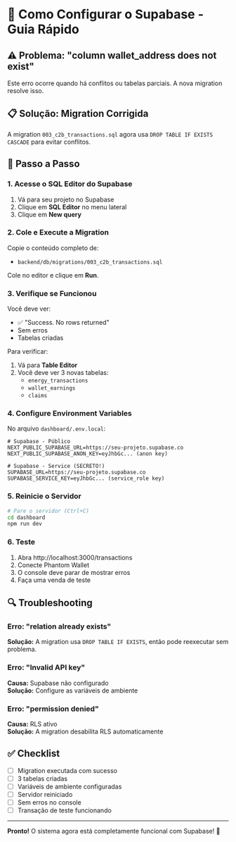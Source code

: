 # 🔧 Como Configurar o Supabase - Guia Rápido

## ⚠️ Problema: "column wallet_address does not exist"

Este erro ocorre quando há conflitos ou tabelas parciais. A nova migration resolve isso.

## 📋 Solução: Migration Corrigida

A migration `003_c2b_transactions.sql` agora usa `DROP TABLE IF EXISTS CASCADE` para evitar conflitos.

## 🚀 Passo a Passo

### 1. Acesse o SQL Editor do Supabase

1. Vá para seu projeto no Supabase
2. Clique em **SQL Editor** no menu lateral
3. Clique em **New query**

### 2. Cole e Execute a Migration

Copie o conteúdo completo de:
- `backend/db/migrations/003_c2b_transactions.sql`

Cole no editor e clique em **Run**.

### 3. Verifique se Funcionou

Você deve ver:
- ✅ "Success. No rows returned"
- Sem erros
- Tabelas criadas

Para verificar:
1. Vá para **Table Editor**
2. Você deve ver 3 novas tabelas:
   - `energy_transactions`
   - `wallet_earnings`
   - `claims`

### 4. Configure Environment Variables

No arquivo `dashboard/.env.local`:

```env
# Supabase - Público
NEXT_PUBLIC_SUPABASE_URL=https://seu-projeto.supabase.co
NEXT_PUBLIC_SUPABASE_ANON_KEY=eyJhbGc... (anon key)

# Supabase - Service (SECRETO!)
SUPABASE_URL=https://seu-projeto.supabase.co
SUPABASE_SERVICE_KEY=eyJhbGc... (service_role key)
```

### 5. Reinicie o Servidor

```bash
# Pare o servidor (Ctrl+C)
cd dashboard
npm run dev
```

### 6. Teste

1. Abra http://localhost:3000/transactions
2. Conecte Phantom Wallet
3. O console deve parar de mostrar erros
4. Faça uma venda de teste

## 🔍 Troubleshooting

### Erro: "relation already exists"

**Solução:** A migration usa `DROP TABLE IF EXISTS`, então pode reexecutar sem problema.

### Erro: "Invalid API key"

**Causa:** Supabase não configurado  
**Solução:** Configure as variáveis de ambiente

### Erro: "permission denied"

**Causa:** RLS ativo  
**Solução:** A migration desabilita RLS automaticamente

## ✅ Checklist

- [ ] Migration executada com sucesso
- [ ] 3 tabelas criadas
- [ ] Variáveis de ambiente configuradas
- [ ] Servidor reiniciado
- [ ] Sem erros no console
- [ ] Transação de teste funcionando

---

**Pronto!** O sistema agora está completamente funcional com Supabase! 🎉

